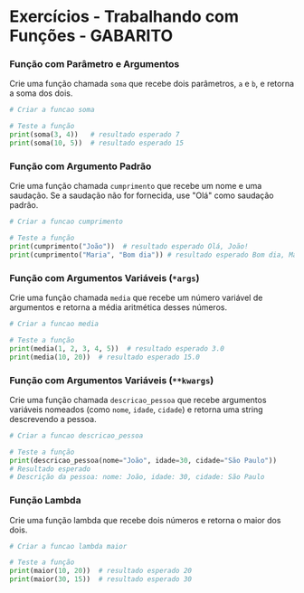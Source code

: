 # Exercícios - Trabalhando com Funções - GABARITO

### Função com Parâmetro e Argumentos
Crie uma função chamada `soma` que recebe dois parâmetros, `a` e `b`, e retorna a soma dos dois.

```python
# Criar a funcao soma

# Teste a função
print(soma(3, 4))   # resultado esperado 7
print(soma(10, 5))  # resultado esperado 15
```

### Função com Argumento Padrão
Crie uma função chamada `cumprimento` que recebe um nome e uma saudação. Se a saudação não for fornecida, use "Olá" como saudação padrão.

```python
# Criar a funcao cumprimento

# Teste a função
print(cumprimento("João"))  # resultado esperado Olá, João!
print(cumprimento("Maria", "Bom dia")) # resultado esperado Bom dia, Maria!
```

### Função com Argumentos Variáveis (`*args`)
Crie uma função chamada `media` que recebe um número variável de argumentos e retorna a média aritmética desses números.

```python
# Criar a funcao media

# Teste a função
print(media(1, 2, 3, 4, 5))  # resultado esperado 3.0
print(media(10, 20))  # resultado esperado 15.0
```

### Função com Argumentos Variáveis (`**kwargs`)
Crie uma função chamada `descricao_pessoa` que recebe argumentos variáveis nomeados (como `nome`, `idade`, `cidade`) e retorna uma string descrevendo a pessoa.

```python
# Criar a funcao descricao_pessoa

# Teste a função
print(descricao_pessoa(nome="João", idade=30, cidade="São Paulo"))
# Resultado esperado
# Descrição da pessoa: nome: João, idade: 30, cidade: São Paulo
```

### Função Lambda
Crie uma função lambda que recebe dois números e retorna o maior dos dois.

```python
# Criar a funcao lambda maior

# Teste a função
print(maior(10, 20))  # resultado esperado 20
print(maior(30, 15))  # resultado esperado 30
```
